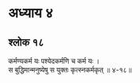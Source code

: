 # अध्याय ४

## श्लोक १८

कर्मण्यकर्म यः पश्येदकर्मणि च कर्म यः ।<br>स बुद्धिमान्मनुष्येषु स युक्तः कृत्स्नकर्मकृत् ॥ ४-१८॥<br><br>

